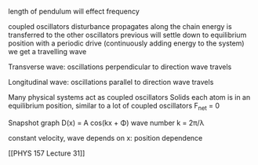 length of pendulum will effect frequency

coupled oscillators
	disturbance propagates along the chain
	energy is transferred to the other oscillators
		previous will settle down to equilibrium position
	with a periodic drive (continuously adding energy to the system)
		we get a travelling wave


Transverse wave: oscillations perpendicular to direction wave travels

Longitudinal wave: oscillations parallel to direction wave travels

Many physical systems act as coupled oscillators
	Solids
		each atom is in an equilibrium position, similar to a lot of coupled oscillators
		F<sub>net</sub> = 0

Snapshot graph
	D(x) = A cos(kx + Φ)
	wave number k = 2π/λ

constant velocity, wave depends on x: position dependence

[[PHYS 157 Lecture 31]]